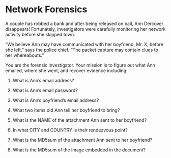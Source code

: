 # Network Forensics

A couple has robbed a bank and after being released on bail, Ann Dercover
disappears! Fortunately, investigators were carefully monitoring her network 
activity before she skipped town. 

“We believe Ann may have communicated with her boyfriend, Mr. X, before she 
left,” says the police chief. “The packet capture may contain clues to her 
whereabouts.”

You are the forensic investigator. Your mission is to figure out what Ann emailed, 
where she went, and recover evidence including:

1. What is Ann’s email address?



2. What is Ann’s email password?



3. What is Ann’s boyfriend’s email address?



4. What two items did Ann tell her boyfriend to bring?



5. What is the NAME of the attachment Ann sent to her boyfriend?



6. In what CITY and COUNTRY is their rendezvous point?



7. What is the MD5sum of the attachment Ann sent to her boyfriend?



8. What is the MD5sum of the image embedded in the document?

